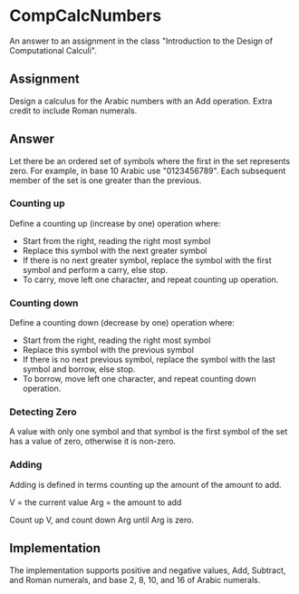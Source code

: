 # CompCalcNumbers
An answer to an assignment in the class "Introduction to the Design of Computational Calculi".

## Assignment
Design a calculus for the Arabic numbers with an Add operation. Extra credit to include Roman numerals.

## Answer
Let there be an ordered set of symbols where the first in the set represents zero. For example, in base 10 Arabic use "0123456789". Each subsequent member of the set is one greater than the previous.

### Counting up
Define a counting up (increase by one) operation where:
* Start from the right, reading the right most symbol
* Replace this symbol with the next greater symbol
* If there is no next greater symbol, replace the symbol with the first symbol and perform a carry, else stop.
* To carry, move left one character, and repeat counting up operation.

### Counting down
Define a counting down (decrease by one) operation where:
* Start from the right, reading the right most symbol
* Replace this symbol with the previous symbol
* If there is no next previous symbol, replace the symbol with the last symbol and borrow, else stop.
* To borrow, move left one character, and repeat counting down operation.

### Detecting Zero
A value with only one symbol and that symbol is the first symbol of the set has a value of zero, otherwise it is non-zero.

### Adding
Adding is defined in terms counting up the amount of the amount to add. 

V = the current value
Arg = the amount to add

Count up V, and count down Arg until Arg is zero.

## Implementation
The implementation supports positive and negative values, Add, Subtract, and Roman numerals, and base 2, 8, 10, and 16 of Arabic numerals.


